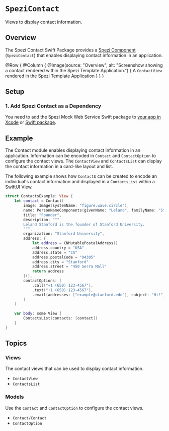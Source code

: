 # ``SpeziContact``

<!--
                  
This source file is part of the Stanford Spezi open-source project

SPDX-FileCopyrightText: 2022 Stanford University and the project authors (see CONTRIBUTORS.md)

SPDX-License-Identifier: MIT
             
-->

Views to display contact information.


## Overview

The Spezi Contact Swift Package provides a [Spezi Component](https://swiftpackageindex.com/stanfordspezi/spezi/documentation/spezi/component) (``SpeziContact``) that enables displaying contact information in an application.

@Row {
    @Column {
        @Image(source: "Overview", alt: "Screenshow showing a contact rendered within the Spezi Template Application.") {
            A ``ContactView`` rendered in the Spezi Template Application
        }
    }
}

## Setup

### 1. Add Spezi Contact as a Dependency

You need to add the Spezi Mock Web Service Swift package to
[your app in Xcode](https://developer.apple.com/documentation/xcode/adding-package-dependencies-to-your-app#) or
[Swift package](https://developer.apple.com/documentation/xcode/creating-a-standalone-swift-package-with-xcode#Add-a-dependency-on-another-Swift-package).

## Example

The Contact module enables displaying contact information in an application. 
Information can be encoded in ``Contact`` and ``ContactOption`` to configure the contact views.
The ``ContactView`` and ``ContactsList`` can display the contact information in a card-like layout and list.

The following example shows how ``Contact``s can be created to encode an individual's contact information and displayed in a ``ContactsList`` within a SwiftUI View.

```swift
struct ContactsExample: View {
    let contact = Contact(
        image: Image(systemName: "figure.wave.circle"),
        name: PersonNameComponents(givenName: "Leland", familyName: "Stanford"),
        title: "Founder",
        description: """
        Leland Stanford is the founder of Stanford University.
        """,
        organization: "Stanford University",
        address: {
            let address = CNMutablePostalAddress()
            address.country = "USA"
            address.state = "CA"
            address.postalCode = "94305"
            address.city = "Stanford"
            address.street = "450 Serra Mall"
            return address
        }(),
        contactOptions: [
            .call("+1 (650) 123-4567"),
            .text("+1 (650) 123-4567"),
            .email(addresses: ["example@stanford.edu"], subject: "Hi!")
        ]
    )
    
    var body: some View {
        ContactsList(contacts: [contact])
    }
}
```


## Topics

### Views

The contact views that can be used to display contact information.

- ``ContactView``
- ``ContactsList``

### Models

Use the ``Contact`` and ``ContactOption`` to configure the contact views.

- ``Contact/Contact``
- ``ContactOption``
